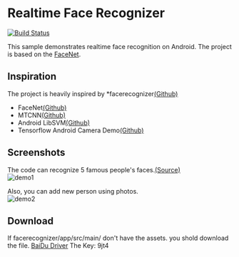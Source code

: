 # Realtime Face Recognizer

[![Build Status](https://travis-ci.org/pillarpond/facerecognizer.svg?branch=master)](https://travis-ci.org/pillarpond/facerecognizer)

This sample demonstrates realtime face recognition on Android. The project is based on the [FaceNet](https://arxiv.org/abs/1503.03832).


## Inspiration
The project is heavily inspired by
*facerecognizer[(Github)](https://github.com/pillarpond/facerecognizer)
* FaceNet[(Github)](https://github.com/davidsandberg/facenet)
* MTCNN[(Github)](https://github.com/blaueck/tf-mtcnn)
* Android LibSVM[(Github)](https://github.com/yctung/AndroidLibSVM)
* Tensorflow Android Camera Demo[(Github)](https://github.com/tensorflow/tensorflow/tree/master/tensorflow/examples/android)

## Screenshots
The code can recognize 5 famous people's faces.[(Source)](https://github.com/pillarpond/facerecognizer/blob/master/app/src/main/assets/label)  
![demo1](./demo1.gif)  

Also, you can add new person using photos.  
![demo2](./demo2.gif)

## Download
If facerecognizer/app/src/main/ don't have the assets. you shold download the file.
[BaiDu Driver](https://pan.baidu.com/s/1ZWt4OIdvf3q1hfzO0TM0PA) The Key: 9jt4
